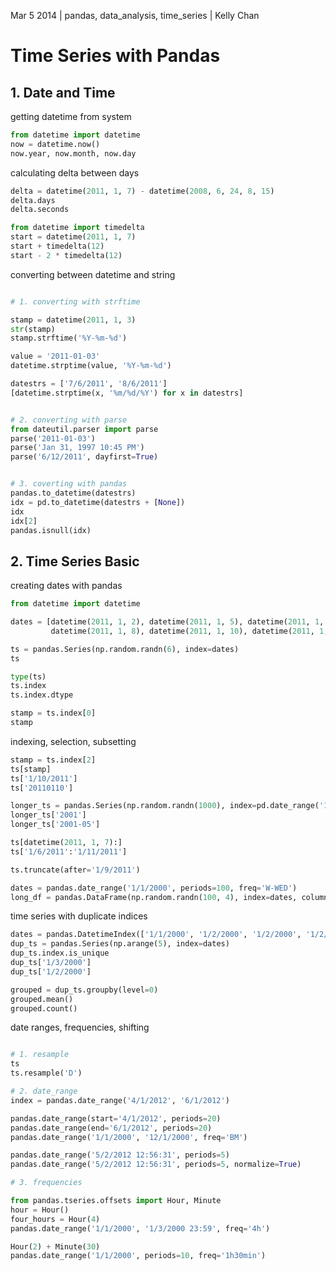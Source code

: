 Mar 5 2014 | pandas, data_analysis, time_series | Kelly Chan
# Time Series with Pandas

## 1. Date and Time

getting datetime from system
```python
from datetime import datetime
now = datetime.now()
now.year, now.month, now.day
```

calculating delta between days
```python
delta = datetime(2011, 1, 7) - datetime(2008, 6, 24, 8, 15)
delta.days
delta.seconds

from datetime import timedelta
start = datetime(2011, 1, 7)
start + timedelta(12)
start - 2 * timedelta(12)
```

converting between datetime and string
```python

# 1. converting with strftime

stamp = datetime(2011, 1, 3)
str(stamp)
stamp.strftime('%Y-%m-%d')

value = '2011-01-03'
datetime.strptime(value, '%Y-%m-%d')

datestrs = ['7/6/2011', '8/6/2011']
[datetime.strptime(x, '%m/%d/%Y') for x in datestrs]


# 2. converting with parse
from dateutil.parser import parse
parse('2011-01-03')
parse('Jan 31, 1997 10:45 PM')
parse('6/12/2011', dayfirst=True)


# 3. coverting with pandas
pandas.to_datetime(datestrs)
idx = pd.to_datetime(datestrs + [None])
idx
idx[2]
pandas.isnull(idx)
```

## 2. Time Series Basic

creating dates with pandas
```python
from datetime import datetime

dates = [datetime(2011, 1, 2), datetime(2011, 1, 5), datetime(2011, 1, 7), 
         datetime(2011, 1, 8), datetime(2011, 1, 10), datetime(2011, 1, 12)]

ts = pandas.Series(np.random.randn(6), index=dates)
ts

type(ts)
ts.index
ts.index.dtype

stamp = ts.index[0]
stamp
```

indexing, selection, subsetting
```python
stamp = ts.index[2]
ts[stamp]
ts['1/10/2011']
ts['20110110']

longer_ts = pandas.Series(np.random.randn(1000), index=pd.date_range('1/1/2000', periods=1000))
longer_ts['2001']
longer_ts['2001-05']

ts[datetime(2011, 1, 7):]
ts['1/6/2011':'1/11/2011']

ts.truncate(after='1/9/2011')

dates = pandas.date_range('1/1/2000', periods=100, freq='W-WED')
long_df = pandas.DataFrame(np.random.randn(100, 4), index=dates, columns=['Colorado', 'Texas', 'New York', 'Ohio'])
```

time series with duplicate indices
```python
dates = pandas.DatetimeIndex(['1/1/2000', '1/2/2000', '1/2/2000', '1/2/2000', '1/3/2000'])
dup_ts = pandas.Series(np.arange(5), index=dates)
dup_ts.index.is_unique
dup_ts['1/3/2000']
dup_ts['1/2/2000']

grouped = dup_ts.groupby(level=0)
grouped.mean()
grouped.count()
```

date ranges, frequencies, shifting
```python

# 1. resample
ts
ts.resample('D')

# 2. date_range
index = pandas.date_range('4/1/2012', '6/1/2012')

pandas.date_range(start='4/1/2012', periods=20)
pandas.date_range(end='6/1/2012', periods=20)
pandas.date_range('1/1/2000', '12/1/2000', freq='BM')

pandas.date_range('5/2/2012 12:56:31', periods=5)
pandas.date_range('5/2/2012 12:56:31', periods=5, normalize=True)

# 3. frequencies

from pandas.tseries.offsets import Hour, Minute
hour = Hour()
four_hours = Hour(4)
pandas.date_range('1/1/2000', '1/3/2000 23:59', freq='4h')

Hour(2) + Minute(30)
pandas.date_range('1/1/2000', periods=10, freq='1h30min')
```
